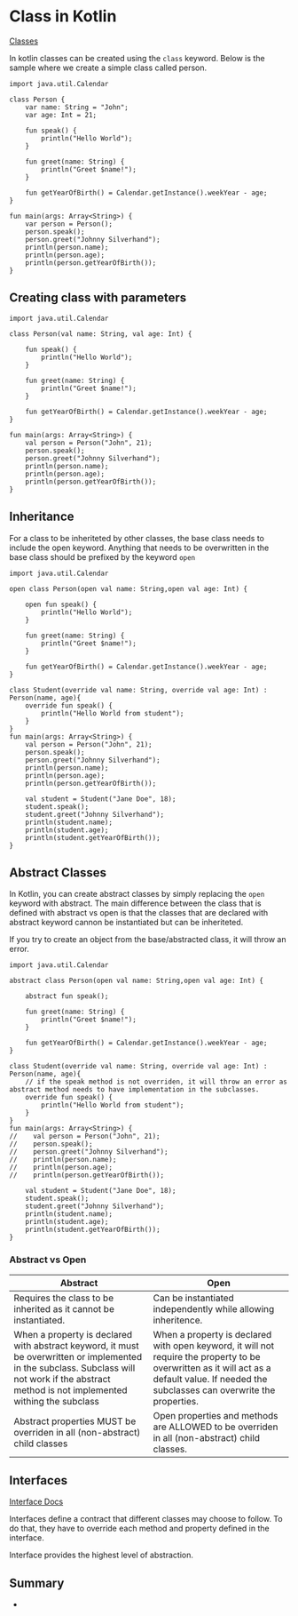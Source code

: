 # Class in Kotlin

[Classes](https://kotlinlang.org/docs/classes.html)

In kotlin classes can be created using the `class` keyword. Below is the sample where we create a simple class called person.

```
import java.util.Calendar

class Person {
    var name: String = "John";
    var age: Int = 21;

    fun speak() {
        println("Hello World");
    }

    fun greet(name: String) {
        println("Greet $name!");
    }

    fun getYearOfBirth() = Calendar.getInstance().weekYear - age;
}

fun main(args: Array<String>) {
    var person = Person();
    person.speak();
    person.greet("Johnny Silverhand");
    println(person.name);
    println(person.age);
    println(person.getYearOfBirth());
}
```

## Creating class with parameters

```
import java.util.Calendar

class Person(val name: String, val age: Int) {

    fun speak() {
        println("Hello World");
    }

    fun greet(name: String) {
        println("Greet $name!");
    }

    fun getYearOfBirth() = Calendar.getInstance().weekYear - age;
}

fun main(args: Array<String>) {
    val person = Person("John", 21);
    person.speak();
    person.greet("Johnny Silverhand");
    println(person.name);
    println(person.age);
    println(person.getYearOfBirth());
}
```

## Inheritance

For a class to be inheriteted by other classes, the base class needs to include the open keyword. Anything that needs to be overwritten in the base class should be prefixed by the keyword `open`

```
import java.util.Calendar

open class Person(open val name: String,open val age: Int) {

    open fun speak() {
        println("Hello World");
    }

    fun greet(name: String) {
        println("Greet $name!");
    }

    fun getYearOfBirth() = Calendar.getInstance().weekYear - age;
}

class Student(override val name: String, override val age: Int) : Person(name, age){
    override fun speak() {
        println("Hello World from student");
    }
}
fun main(args: Array<String>) {
    val person = Person("John", 21);
    person.speak();
    person.greet("Johnny Silverhand");
    println(person.name);
    println(person.age);
    println(person.getYearOfBirth());

    val student = Student("Jane Doe", 18);
    student.speak();
    student.greet("Johnny Silverhand");
    println(student.name);
    println(student.age);
    println(student.getYearOfBirth());
}
```

## Abstract Classes

In Kotlin, you can create abstract classes by simply replacing the `open` keyword with abstract. The main difference between the class that is defined with abstract vs open is that the classes that are declared with abstract keyword cannon be instantiated but can be inheriteted.

If you try to create an object from the base/abstracted class, it will throw an error.

```
import java.util.Calendar

abstract class Person(open val name: String,open val age: Int) {

    abstract fun speak();

    fun greet(name: String) {
        println("Greet $name!");
    }

    fun getYearOfBirth() = Calendar.getInstance().weekYear - age;
}

class Student(override val name: String, override val age: Int) : Person(name, age){
    // if the speak method is not overriden, it will throw an error as abstract method needs to have implementation in the subclasses.
    override fun speak() {
        println("Hello World from student");
    }
}
fun main(args: Array<String>) {
//    val person = Person("John", 21);
//    person.speak();
//    person.greet("Johnny Silverhand");
//    println(person.name);
//    println(person.age);
//    println(person.getYearOfBirth());

    val student = Student("Jane Doe", 18);
    student.speak();
    student.greet("Johnny Silverhand");
    println(student.name);
    println(student.age);
    println(student.getYearOfBirth());
}
```

### Abstract vs Open

| Abstract| Open |
|---------|------|
|Requires the class to be inherited as it cannot be instantiated.| Can be instantiated independently while allowing inheritence.|
|When a property is declared with abstract keyword, it must be overwritten or implemented in the subclass. Subclass will not work if the abstract method is not implemented withing the subclass|When a property is declared with open keyword, it will not require the property to be overwritten as it will act as a default value. If needed the subclasses can overwrite the properties.|
| Abstract properties MUST be overriden in all (non-abstract) child classes |  Open properties and methods are ALLOWED to be overriden in all (non-abstract) child classes.|


## Interfaces

[Interface Docs](https://kotlinlang.org/docs/interfaces.html)

Interfaces define a contract that different classes may choose to follow. To do that, they have to override each method and property defined in the interface.

Interface provides the highest level of abstraction.

## Summary

- 